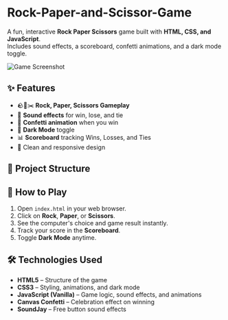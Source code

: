 # Rock-Paper-and-Scissor-Game

A fun, interactive **Rock Paper Scissors** game built with **HTML, CSS, and JavaScript**.  
Includes sound effects, a scoreboard, confetti animations, and a dark mode toggle.  

![Game Screenshot](screenshot.png)

## ✨ Features
- 🪨📄✂️ **Rock, Paper, Scissors Gameplay**
- 🎵 **Sound effects** for win, lose, and tie
- 🎊 **Confetti animation** when you win
- 🌙 **Dark Mode** toggle
- 📊 **Scoreboard** tracking Wins, Losses, and Ties
- 🎨 Clean and responsive design

## 📂 Project Structure


## 🚀 How to Play
1. Open `index.html` in your web browser.
2. Click on **Rock**, **Paper**, or **Scissors**.
3. See the computer's choice and game result instantly.
4. Track your score in the **Scoreboard**.
5. Toggle **Dark Mode** anytime.

## 🛠 Technologies Used
- **HTML5** – Structure of the game
- **CSS3** – Styling, animations, and dark mode
- **JavaScript (Vanilla)** – Game logic, sound effects, and animations
- **Canvas Confetti** – Celebration effect on winning
- **SoundJay** – Free button sound effects



